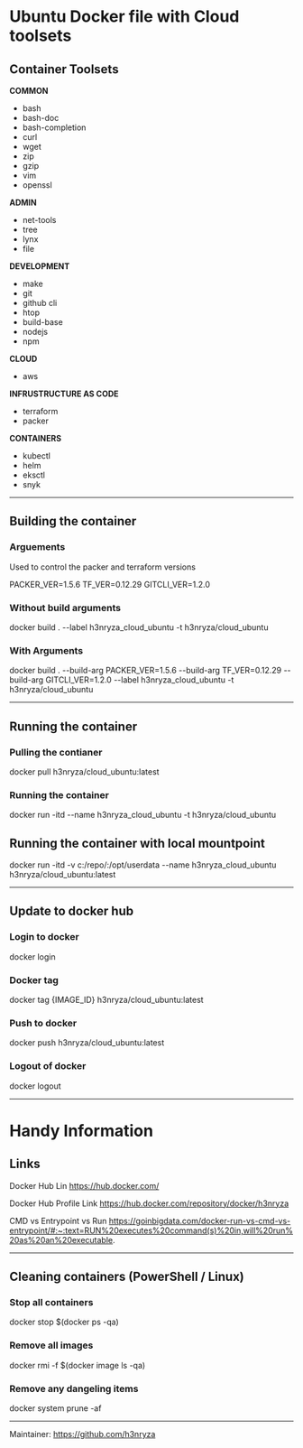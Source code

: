 # Ubuntu Docker file with Cloud toolsets

## Container Toolsets

__COMMON__
- bash 
- bash-doc 
- bash-completion 
- curl 
- wget 
- zip  
- gzip 
- vim 
- openssl

__ADMIN__
- net-tools 
- tree 
- lynx 
- file

__DEVELOPMENT__
- make 
- git 
- github cli
- htop 
- build-base 
- nodejs 
- npm

__CLOUD__
- aws

__INFRUSTRUCTURE AS CODE__
- terraform 
- packer

__CONTAINERS__
- kubectl 
- helm 
- eksctl 
- snyk

______________________________

## Building the container

### Arguements
Used to control the packer and terraform versions

PACKER_VER=1.5.6
TF_VER=0.12.29
GITCLI_VER=1.2.0

### Without build arguments
docker build . --label h3nryza_cloud_ubuntu -t h3nryza/cloud_ubuntu 

### With Arguments
docker build . --build-arg PACKER_VER=1.5.6 --build-arg TF_VER=0.12.29 --build-arg GITCLI_VER=1.2.0  --label h3nryza_cloud_ubuntu -t h3nryza/cloud_ubuntu 

______________________________

## Running the container

### Pulling the contianer
docker pull h3nryza/cloud_ubuntu:latest

### Running the container
docker run -itd --name h3nryza_cloud_ubuntu -t h3nryza/cloud_ubuntu 

## Running the container with local mountpoint
docker run -itd -v c:/repo/:/opt/userdata --name h3nryza_cloud_ubuntu h3nryza/cloud_ubuntu:latest  

______________________________

## Update to docker hub

### Login to docker
docker login

### Docker tag
docker tag {IMAGE_ID} h3nryza/cloud_ubuntu:latest

### Push to docker
docker push h3nryza/cloud_ubuntu:latest

### Logout of docker
docker logout

______________________________

# Handy Information

## Links
Docker Hub Lin
https://hub.docker.com/

Docker Hub Profile Link
https://hub.docker.com/repository/docker/h3nryza 

CMD vs Entrypoint vs Run
https://goinbigdata.com/docker-run-vs-cmd-vs-entrypoint/#:~:text=RUN%20executes%20command(s)%20in,will%20run%20as%20an%20executable.


______________________________

## Cleaning containers (PowerShell / Linux)

### Stop all containers
docker stop $(docker ps -qa)

### Remove all images
docker rmi -f $(docker image ls -qa)

### Remove any dangeling items
docker system prune -af


______________________________

Maintainer:  https://github.com/h3nryza
